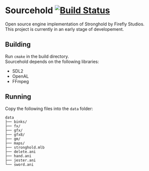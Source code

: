 Sourcehold [![Build Status](https://travis-ci.org/metalvoidzz/Sourcehold.svg?branch=master)](https://travis-ci.org/metalvoidzz/Sourcehold)
============

Open source engine implementation of Stronghold by Firefly Studios.  
This project is currently in an early stage of developement.

##  Building
Run `cmake` in the build directory.  
Sourcehold depends on the following libraries:
* SDL2
* OpenAL
* FFmpeg

## Running
Copy the following files into the `data` folder:  

```
data
├── binks/
├── fx/
├── gfx/
├── gfx8/
├── gm/
├── maps/
├── stronghold.mlb
├── delete.ani
├── hand.ani
├── jester.ani
└── sword.ani
```
